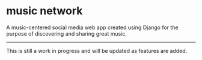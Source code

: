 # music network
A music-centered social media web app created using Django for the purpose of discovering and sharing great music.

---

This is still a work in progress and will be updated as features are added.
